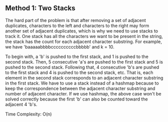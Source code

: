 ## Method 1: Two Stacks

The hard part of the problem is that after removing a set of adjacent duplicates, characters to the left and characters to the right may form another set of adjacent duplicates, which is why we need to use stacks to track it. One stack has all the characters we want to be present in the string, the stack has the count for each adjacent character substring. For example, we have 'baaaaabbbbccccccccccbbbbb' and k = 10.

To begin with, a 'b' is pushed to the first stack, and 1 is pushed to the second stack. Then, 5 consecutive 'a's are pushed to the first stack and 5 is pushed to the second stack. Following that, 4 consecutive 'b's are pushed to the first stack and 4 is pushed to the second stack, etc. That is, each element in the second stack corresponds to an adjacent character substring in the first stack.
We have to use a stack instead of a hashmap because to keep the correspondence between the adjacent character substring and number of adjacent character. If we use hashmap, the above case won't be solved correctly because the first 'b' can also be counted toward the adjacent 4 'b's.

Time Complexity: O(n)
